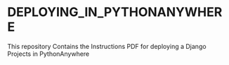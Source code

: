# DEPLOYING_IN_PYTHONANYWHERE

This repository Contains the Instructions PDF for deploying a Django Projects in PythonAnywhere
